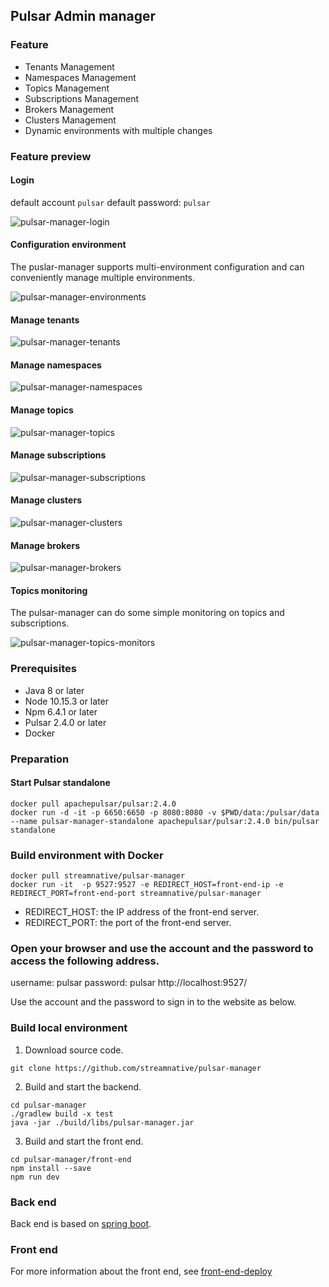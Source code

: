 ## Pulsar Admin manager

### Feature

* Tenants Management
* Namespaces Management
* Topics Management
* Subscriptions Management
* Brokers Management
* Clusters Management
* Dynamic environments with multiple changes

### Feature preview

#### Login

default account `pulsar` default password: `pulsar`

![pulsar-manager-login](docs/img/pulsar-manager-login.gif)

#### Configuration environment

The puslar-manager supports multi-environment configuration and can conveniently manage multiple environments.

![pulsar-manager-environments](docs/img/pulsar-manager-environments.gif)

#### Manage tenants

![pulsar-manager-tenants](docs/img/pulsar-manager-tenants.gif)


#### Manage namespaces

![pulsar-manager-namespaces](docs/img/pulsar-manager-namespaces.gif)

#### Manage topics

![pulsar-manager-topics](docs/img/pulsar-manager-topics.gif)


#### Manage subscriptions

![pulsar-manager-subscriptions](docs/img/pulsar-manager-subscriptions.gif)

#### Manage clusters

![pulsar-manager-clusters](docs/img/pulsar-manager-clusters.gif)

#### Manage brokers

![pulsar-manager-brokers](docs/img/pulsar-manager-brokers.gif)


#### Topics monitoring

The pulsar-manager can do some simple monitoring on topics and subscriptions.

![pulsar-manager-topics-monitors](docs/img/pulsar-manager-topics-monitors.gif)


### Prerequisites
* Java 8 or later
* Node 10.15.3 or later
* Npm 6.4.1 or later
* Pulsar 2.4.0 or later
* Docker

### Preparation

#### Start Pulsar standalone

```
docker pull apachepulsar/pulsar:2.4.0
docker run -d -it -p 6650:6650 -p 8080:8080 -v $PWD/data:/pulsar/data --name pulsar-manager-standalone apachepulsar/pulsar:2.4.0 bin/pulsar standalone
```

### Build environment with Docker

```
docker pull streamnative/pulsar-manager
docker run -it  -p 9527:9527 -e REDIRECT_HOST=front-end-ip -e REDIRECT_PORT=front-end-port streamnative/pulsar-manager
```
* REDIRECT_HOST: the IP address of the front-end server.
* REDIRECT_PORT: the port of the front-end server.

### Open your browser and use the account and the password to access the following address.

username: pulsar
password: pulsar
http://localhost:9527/

Use the account and the password to sign in to the website as below.

### Build local environment

1. Download source code.

```
git clone https://github.com/streamnative/pulsar-manager
```

2. Build and start the backend.
```
cd pulsar-manager
./gradlew build -x test
java -jar ./build/libs/pulsar-manager.jar
```

3. Build and start the front end.

```
cd pulsar-manager/front-end
npm install --save
npm run dev
```


### Back end
Back end is based on [spring boot](https://github.com/spring-projects/spring-boot).


### Front end

For more information about the front end, see [front-end-deploy](https://github.com/streamnative/pulsar-manager/blob/master/front-end/README.md)

